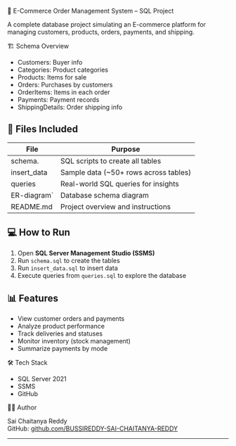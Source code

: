  🛒 E-Commerce Order Management System – SQL Project

A complete database project simulating an E-commerce platform for managing customers, products, orders, payments, and shipping.

 🏗️ Schema Overview

- Customers: Buyer info
- Categories: Product categories
- Products: Items for sale
- Orders: Purchases by customers
- OrderItems: Items in each order
- Payments: Payment records
- ShippingDetails: Order shipping info

## 📁 Files Included

| File               | Purpose                                |
|--------------------|----------------------------------------|
|  schema.      | SQL scripts to create all tables       |
|  insert_data  | Sample data (~50+ rows across tables)  |
|  queries   | Real-world SQL queries for insights    |
|  ER-diagram`   | Database schema diagram      |
|  README.md        | Project overview and instructions      |

## 💻 How to Run

1. Open **SQL Server Management Studio (SSMS)**
2. Run `schema.sql` to create the tables
3. Run `insert_data.sql` to insert data
4. Execute queries from `queries.sql` to explore the database

## 📊 Features

- View customer orders and payments
- Analyze product performance
- Track deliveries and statuses
- Monitor inventory (stock management)
- Summarize payments by mode

 🛠️ Tech Stack

- SQL Server 2021
- SSMS
- GitHub 

👨‍💻 Author

Sai Chaitanya Reddy  
GitHub: [github.com/BUSSIREDDY-SAI-CHAITANYA-REDDY](https://github.com/BUSSIREDDY-SAI-CHAITANYA-REDDY)

---
